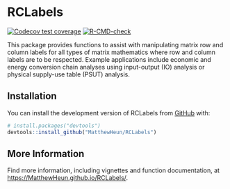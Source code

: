 
<!-- README.md is generated from README.Rmd. Please edit that file -->

# RCLabels

<!-- badges: start -->

[![Codecov test
coverage](https://codecov.io/gh/MatthewHeun/RCLabels/branch/main/graph/badge.svg)](https://codecov.io/gh/MatthewHeun/RCLabels?branch=main)
[![R-CMD-check](https://github.com/MatthewHeun/RCLabels/workflows/R-CMD-check/badge.svg)](https://github.com/MatthewHeun/RCLabels/actions)
<!-- badges: end -->

This package provides functions to assist with manipulating matrix row
and column labels for all types of matrix mathematics where row and
column labels are to be respected. Example applications include economic
and energy conversion chain analyses using input-output (IO) analysis or
physical supply-use table (PSUT) analysis.

## Installation

You can install the development version of RCLabels from
[GitHub](https://github.com/) with:

``` r
# install.packages("devtools")
devtools::install_github("MatthewHeun/RCLabels")
```

## More Information

Find more information, including vignettes and function documentation,
at <https://MatthewHeun.github.io/RCLabels/>.
